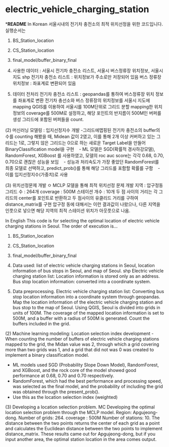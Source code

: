 # electric_vehicle_charging_station
*******README******
In Korean
서울시내의 전기차 충전소의 최적 위치선정을 위한 코드입니다. 
실행순서는 
1. BS_Station_location
2. CS_Station_location
3. final_model/buffer_binary_final

1. 사용한 데이터 : 서울시 전기차 충전소 리스트, 서울시 버스정류장 위치정보, 서울시 지도 shp
전기차 충전소 리스트 : 위치정보가 주소로만 저장되어 있음
버스 정류장 위치정보 : 좌표계로 변환되어 있음
  
2. 데이터 전처리
전기차 충전소 리스트 : geopandas를 통하여 버스정류장 위치 정보를 좌표계로 변환
전기차 충선소와 버스 정류장의 위치정보를 서울시 지도에 mapping
QGIS를 이용하여 서울시를 100M단위로 그리드 분할
mapping한 위치정보의 coverage를 500M로 설정하고,  해당 포인트의 반지름이 500M인 버퍼를 생성
그리드에 포함된 버퍼들을 count.

 (2) 머신러닝 모델링 : 입지선정지수 개발
-그리드에맵핑된 전기차 충전소의 buffer의 수를 counting 해봤을 때, Midean 값이 2였고, 이를 통해 2개 이상 커버하고 있는 그리드는 1로, 그렇지 않은 그리드는 0으로 하는 새로운 Target Label을 만들어 BinaryClassification model을 구현
   - ML 모델은 SGD(확률적 경사하강모델), RandomForest, XGBoost 를 사용하였고, 모델의 roc auc score는 각각 0.68, 0.70, 0.70으로 괜찮은 성능을 보임
   - 성능과 처리속도가 가장 좋았던 RandomForest를 최종 모델로 선택하고, predict_prob()를 통해 해당 그리드를 포함할 확률를 구함
   - 이를 입지선정지수(가중치)로 사용

 (3) 위치선정문제 개발
   ㅇ MCLP 모델을 통해 최적 위치선정 문제 개발
지역 : 압구정동
그리드 수 : 264개 
coverage : 500M
스테이션 개수 : 10개
두 점 사이의 거리는 각 그리드의 center를 포인트로 반환하고 두 점사이의 유클리드 거리를 구하여 distance_matrix를 구현
압구정 동에 대해서는 이런 결과값이 나왔으나, 다른 지역을 인풋으로 넣으면 해당 지역의 최적 스테이션 위치가 아웃풋으로 나옴.

In English
This code is for selecting the optimal location of electric vehicle charging stations in Seoul. 
The order of execution is... 
1. BS_Station_location
2. CS_Station_location
3. final_model/buffer_binary_final

1. Data used: list of electric vehicle charging stations in Seoul, location information of bus stops in Seoul, and map of Seoul. shp
Electric vehicle charging station list: Location information is stored only as an address.
Bus stop location information: converted into a coordinate system.

2. Data preprocessing.
Electric vehicle charging station list: Converting bus stop location information into a coordinate system through geopandas.
Map the location information of the electric vehicle charging station and bus stop to the map of Seoul.
Using QGIS, Seoul is divided into grids in units of 100M.
The coverage of the mapped location information is set to 500M, and a buffer with a radius of 500M is generated.
Count the buffers included in the grid.

(2) Machine learning modeling: Location selection index development
-When counting the number of buffers of electric vehicle charging stations mapped to the grid, the Midan value was 2, through which a grid covering more than two grids was 1, and a grid that did not was 0 was created to implement a binary classification model.
   - ML models used SGD (Probability Slope Down Model), RandomForest, and XGBoost, and the rock core of the model showed good performance at 0.68, 0.70 and 0.70 respectively.
   - RandomForest, which had the best performance and processing speed, was selected as the final model, and the probability of including the grid was obtained through the present_prob().
   - Use this as the location selection index (weighted)

(3) Developing a location selection problem.
MC Developing the optimal location selection problem through the MCLP model.
Region: Apgujeong-dong.
Number of grids: 264. 
coverage : 500M
Number of stations: 10.
The distance between the two points returns the center of each grid as a point and calculates the Euclidean distance between the two points to implement distance_matrix.
These results came out for Apgujeong-dong, but if you input another area, the optimal station location in the area comes output.
